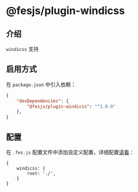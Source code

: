 # @fesjs/plugin-windicss


## 介绍

`windicss` 支持

## 启用方式
在 `package.json` 中引入依赖：
```json
{
    "devDependencies": {
        "@fesjs/plugin-windicss": "^2.0.0"
    },
}
```

## 配置

在 `.fes.js` 配置文件中添加自定义配置，详细配置[请看](https://windicss.org/integrations/webpack.html)：

```
{
    windicss: {
        root: './',
    }
}
```
